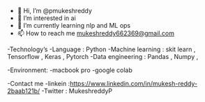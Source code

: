 - 👋 Hi, I’m @pmukeshreddy
- 👀 I’m interested in ai
- 🌱 I’m currently learning nlp and ML ops
- 📫 How to reach me mukeshreddy662369@gmail.com

-Technology’s 
-Language : Python 
-Machine learning : skit learn , Tensorflow , Keras , Pytorch
-Data engineering : Pandas , Numpy , 

-Environment:
-macbook pro
-google colab

-Contact me
-linkein :https://www.linkedin.com/in/mukesh-reddy-2baab121b/
-Twitter : MukeshreddyP

<!---
pmukeshreddy/pmukeshreddy is a ✨ special ✨ repository because its `README.md` (this file) appears on your GitHub profile.
You can click the Preview link to take a look at your changes.
--->

